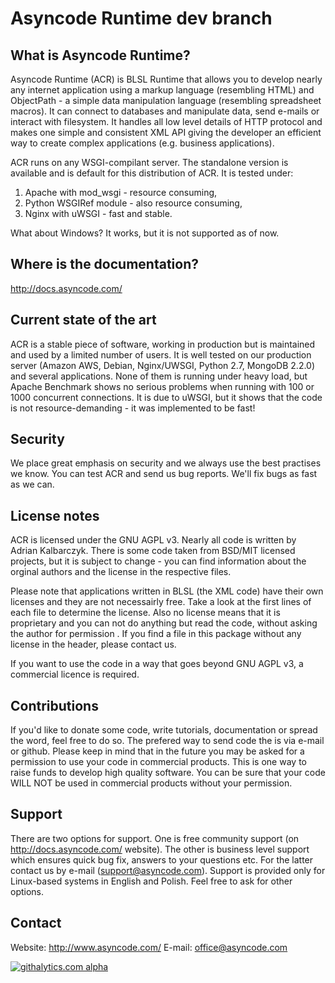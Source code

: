 Asyncode Runtime dev branch
================

What is Asyncode Runtime?
-------------------------

Asyncode Runtime (ACR) is BLSL Runtime that allows you to develop nearly any internet application using a markup language (resembling HTML) and ObjectPath - a simple data manipulation language (resembling spreadsheet macros). It  can connect to databases and manipulate data, send e-mails or interact with filesystem. It handles all low level details of HTTP protocol and makes one simple and consistent XML API giving the developer an efficient way to create complex applications (e.g. business applications).

ACR runs on any WSGI-compilant server. The standalone version is available and is default for this distribution of ACR. It is tested under:

1. Apache with mod_wsgi - resource consuming,
2. Python WSGIRef module - also resource consuming,
3. Nginx with uWSGI - fast and stable.

What about Windows? It works, but it is not supported as of now.

Where is the documentation?
---------------------------

http://docs.asyncode.com/

Current state of the art
------------------------

ACR is a stable piece of software, working in production but is maintained and used by a limited number of users. It is well tested on our production server (Amazon AWS, Debian, Nginx/UWSGI, Python 2.7, MongoDB 2.2.0) and several applications. None of them is running under heavy load, but Apache Benchmark shows no serious problems when running with 100 or 1000 concurrent connections. It is due to uWSGI, but it shows that the code is not resource-demanding - it was implemented to be fast!

Security
--------

We place great emphasis on security and we always use the best practises we know. You can test ACR and send us bug reports. We'll fix bugs as fast as we can.

License notes
-------------

ACR is licensed under the GNU AGPL v3. Nearly all code is written by Adrian Kalbarczyk. There is some code taken from BSD/MIT licensed projects, but it is subject to change - you can find information about the orginal authors and the license in the respective files.

Please note that applications written in BLSL (the XML code) have their own licenses and they are not necessairly free. Take a look at the first lines of each file to determine the license. Also no license means that it is proprietary and you can not do anything but read the code, without asking the author for permission . If you find a file in this package without any license in the header, please contact us.

If you want to use the code in a way that goes beyond GNU AGPL v3, a commercial licence is required.

Contributions
-------------

If you'd like to donate some code, write tutorials, documentation or spread the word, feel free to do so. The prefered way to send code the is via e-mail or github. Please keep in mind that in the future you may be asked for a permission to use your code in commercial products. This is one way to raise funds to develop high quality software. You can be sure that your code WILL NOT be used in commercial products without your permission.

Support
-------

There are two options for support. One is free community support (on http://docs.asyncode.com/ website). The other is business level support which ensures quick bug fix, answers to your questions etc. For the latter contact us by e-mail (support@asyncode.com). Support is provided only for Linux-based systems in English and Polish. Feel free to ask for other options.

Contact
-------

Website: http://www.asyncode.com/
E-mail: office@asyncode.com

[![githalytics.com alpha](https://cruel-carlota.pagodabox.com/a09a968bb861c456520d5aec2e9b83b2 "githalytics.com")](http://githalytics.com/adriank/ACR)
